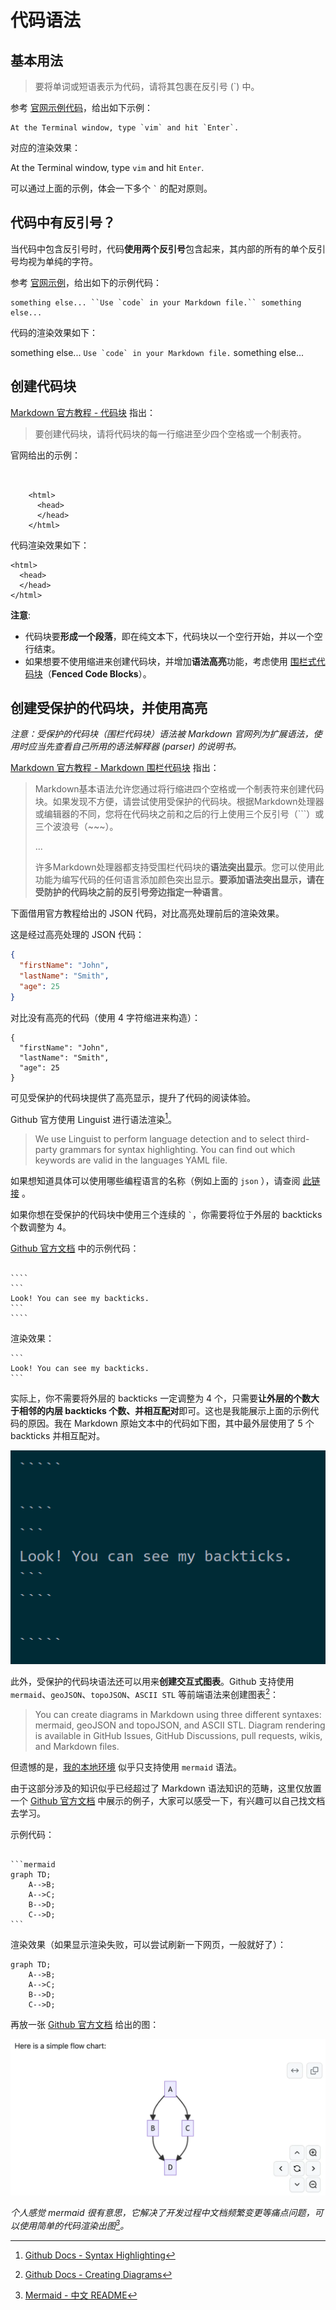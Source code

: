 # 代码语法

## 基本用法

> 要将单词或短语表示为代码，请将其包裹在反引号 (`) 中。

参考 [官网示例代码](https://markdown.com.cn/basic-syntax/code.html#markdown-%E4%BB%A3%E7%A0%81%E8%AF%AD%E6%B3%95)，给出如下示例：

```
At the Terminal window, type `vim` and hit `Enter`.
```

对应的渲染效果：

At the Terminal window, type `vim` and hit `Enter`.

可以通过上面的示例，体会一下多个 `` ` `` 的配对原则。

## 代码中有反引号？

当代码中包含反引号时，代码**使用两个反引号**包含起来，其内部的所有的单个反引号均视为单纯的字符。

参考 [官网示例](https://markdown.com.cn/basic-syntax/code.html#%E8%BD%AC%E4%B9%89%E5%8F%8D%E5%BC%95%E5%8F%B7)，给出如下的示例代码：

```
something else... ``Use `code` in your Markdown file.`` something else...
```

代码的渲染效果如下：

something else... ``Use `code` in your Markdown file.`` something else...

## 创建代码块

[Markdown 官方教程 - 代码块](https://markdown.com.cn/basic-syntax/code.html#%E4%BB%A3%E7%A0%81%E5%9D%97) 指出：

> 要创建代码块，请将代码块的每一行缩进至少四个空格或一个制表符。

官网给出的示例：

```


    <html>
      <head>
      </head>
    </html>

```

代码渲染效果如下：

    <html>
      <head>
      </head>
    </html>

**注意**: 

- 代码块要**形成一个段落**，即在纯文本下，代码块以一个空行开始，并以一个空行结束。
- 如果想要不使用缩进来创建代码块，并增加**语法高亮**功能，考虑使用 [围栏式代码块](#创建受保护的代码块并使用高亮)（**Fenced Code Blocks**）。

## 创建受保护的代码块，并使用高亮

*注意：受保护的代码块（围栏代码块）语法被 Markdown 官网列为扩展语法，使用时应当先查看自己所用的语法解释器 (parser) 的说明书。*

[Markdown 官方教程 - Markdown 围栏代码块](https://markdown.com.cn/extended-syntax/fenced-code-blocks.html#markdown-%E5%9B%B4%E6%A0%8F%E4%BB%A3%E7%A0%81%E5%9D%97) 指出：

> Markdown基本语法允许您通过将行缩进四个空格或一个制表符来创建代码块。如果发现不方便，请尝试使用受保护的代码块。根据Markdown处理器或编辑器的不同，您将在代码块之前和之后的行上使用三个反引号（```）或三个波浪号（~~~）。
> 
> ...
>
> 许多Markdown处理器都支持受围栏代码块的**语法突出显示**。您可以使用此功能为编写代码的任何语言添加颜色突出显示。**要添加语法突出显示，请在受防护的代码块之前的反引号旁边指定一种语言**。

下面借用官方教程给出的 JSON 代码，对比高亮处理前后的渲染效果。

这是经过高亮处理的 JSON 代码：

```json
{
  "firstName": "John",
  "lastName": "Smith",
  "age": 25
}
```

对比没有高亮的代码（使用 4 字符缩进来构造）：

    {
      "firstName": "John",
      "lastName": "Smith",
      "age": 25
    }

可见受保护的代码块提供了高亮显示，提升了代码的阅读体验。

Github 官方使用 Linguist 进行语法渲染[^github_syntax]。

> We use Linguist to perform language detection and to select third-party grammars for syntax highlighting. You can find out which keywords are valid in the languages YAML file.

如果想知道具体可以使用哪些编程语言的名称（例如上面的 `json` ），请查阅 [此链接](https://github.com/github-linguist/linguist/blob/master/lib/linguist/languages.yml) 。

[^github_syntax]: [Github Docs - Syntax Highlighting](https://docs.github.com/en/get-started/writing-on-github/working-with-advanced-formatting/creating-and-highlighting-code-blocks#syntax-highlighting) 

如果你想在受保护的代码块中使用三个连续的 `` ` ``，你需要将位于外层的 backticks 个数调整为 4。

[Github 官方文档](https://docs.github.com/en/get-started/writing-on-github/working-with-advanced-formatting/creating-and-highlighting-code-blocks#fenced-code-blocks) 中的示例代码：

`````

````
```
Look! You can see my backticks.
```
````

`````

渲染效果：

````
```
Look! You can see my backticks.
```
````

实际上，你不需要将外层的 backticks 一定调整为 4 个，只需要**让外层的个数大于相邻的内层 backticks 个数、并相互配对**即可。这也是我能展示上面的示例代码的原因。我在 Markdown 原始文本中的代码如下图，其中最外层使用了 5 个 backticks 并相互配对。

![markdown_multiple_backticks](../images/markdown_multiple_backticks.png)

此外，受保护的代码块语法还可以用来**创建交互式图表**。Github 支持使用 `mermaid`、`geoJSON`、`topoJSON`、`ASCII STL` 等前端语法来创建图表[^github_diagram]：

> You can create diagrams in Markdown using three different syntaxes: mermaid, geoJSON and topoJSON, and ASCII STL. Diagram rendering is available in GitHub Issues, GitHub Discussions, pull requests, wikis, and Markdown files.

[^github_diagram]: [Github Docs - Creating Diagrams](https://docs.github.com/en/get-started/writing-on-github/working-with-advanced-formatting/creating-diagrams)

但遗憾的是，[我的本地环境](./description.md#我的环境配置) 似乎只支持使用 `mermaid` 语法。

由于这部分涉及的知识似乎已经超过了 Markdown 语法知识的范畴，这里仅放置一个 [Github 官方文档](https://docs.github.com/en/get-started/writing-on-github/working-with-advanced-formatting/creating-diagrams#creating-mermaid-diagrams) 中展示的例子，大家可以感受一下，有兴趣可以自己找文档去学习。

示例代码：

````

```mermaid
graph TD;
    A-->B;
    A-->C;
    B-->D;
    C-->D;
```
````

渲染效果（如果显示渲染失败，可以尝试刷新一下网页，一般就好了）：

```mermaid
graph TD;
    A-->B;
    A-->C;
    B-->D;
    C-->D;
```

再放一张 [Github 官方文档](https://docs.github.com/en/get-started/writing-on-github/working-with-advanced-formatting/creating-diagrams#creating-mermaid-diagrams) 给出的图：

![markdown_mermaid_github_example](../images/markdown_mermaid_github_example.webp)

*个人感觉 mermaid 很有意思，它解决了开发过程中文档频繁变更等痛点问题，可以使用简单的代码渲染出图[^mermaid]。*

[^mermaid]: [Mermaid - 中文 README](https://github.com/mermaid-js/mermaid/blob/develop/README.zh-CN.md)

